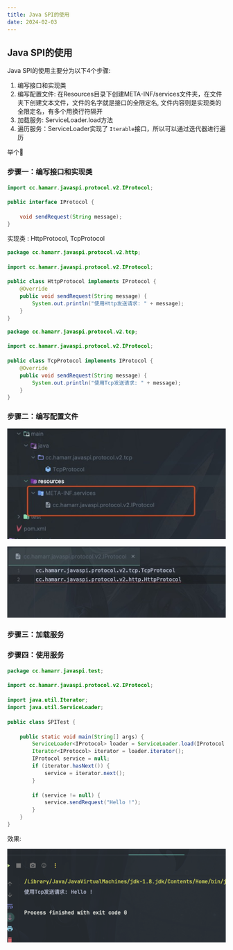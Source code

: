 ```yaml
---
title: Java SPI的使用
date: 2024-02-03
---
```

## Java SPI的使用

Java SPI的使用主要分为以下4个步骤:

1. 编写接口和实现类
2. 编写配置文件: 在Resources目录下创建META-INF/services文件夹，在文件夹下创建文本文件，文件的名字就是接口的全限定名, 文件内容则是实现类的全限定名，有多个用换行符隔开
3. 加载服务: ServiceLoader.load方法
4. 遍历服务：ServiceLoader实现了 `Iterable`接口，所以可以通过迭代器进行遍历

举个🌰

### 步骤一：编写接口和实现类

```java
import cc.hamarr.javaspi.protocol.v2.IProtocol;

public interface IProtocol {

    void sendRequest(String message);
}


```

实现类 : HttpProtocol, TcpProtocol

```java
package cc.hamarr.javaspi.protocol.v2.http;

import cc.hamarr.javaspi.protocol.v2.IProtocol;

public class HttpProtocol implements IProtocol {
    @Override
    public void sendRequest(String message) {
        System.out.println("使用Http发送请求: " + message);
    }
}

```

```java
package cc.hamarr.javaspi.protocol.v2.tcp;

import cc.hamarr.javaspi.protocol.v2.IProtocol;

public class TcpProtocol implements IProtocol {
    @Override
    public void sendRequest(String message) {
        System.out.println("使用Tcp发送请求: " + message);
    }
}

```

### 步骤二：编写配置文件

![1706937614871](image/JavaSPI机制源码分析/1706937614871.png)

![1706937607128](image/JavaSPI机制源码分析/1706937607128.png)

### 步骤三：加载服务

### 步骤四：使用服务

```java
package cc.hamarr.javaspi.test;

import cc.hamarr.javaspi.protocol.v2.IProtocol;

import java.util.Iterator;
import java.util.ServiceLoader;

public class SPITest {

    public static void main(String[] args) {
        ServiceLoader<IProtocol> loader = ServiceLoader.load(IProtocol.class);
        Iterator<IProtocol> iterator = loader.iterator();
        IProtocol service = null;
        if (iterator.hasNext()) {
            service = iterator.next();
        }

        if (service != null) {
            service.sendRequest("Hello !");
        }
    }
}

```

效果:

![1706937964494](image/JavaSPI机制源码分析/1706937964494.png)